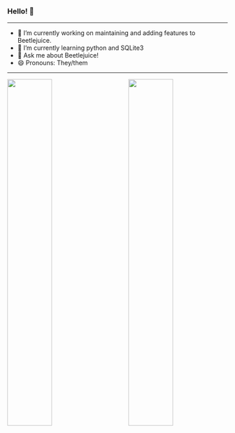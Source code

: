 ### Hello! 👋
-------
- 🔭 I’m currently working on maintaining and adding features to Beetlejuice.
- 🌱 I’m currently learning python and SQLite3
- 💬 Ask me about Beetlejuice!
- 😄 Pronouns: They/them
-------
<img align="left" src="https://github-readme-stats.vercel.app/api?username=ThatOneWanderingWeirdo&theme=dark&show_icons=true" width="45%"/>
<img align="right" src="https://github-readme-stats.vercel.app/api/top-langs/?username=ThatOneWanderingWeirdo&layout=compact&theme=dark" width="45%"/>
